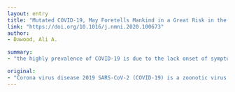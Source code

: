 ```yaml
---
layout: entry
title: "Mutated COVID-19, May Foretells Mankind in a Great Risk in the Future"
link: "https://doi.org/10.1016/j.nmni.2020.100673"
author:
- Dawood, Ali A.

summary:
- "the highly prevalence of COVID-19 is due to the lack onset of symptoms. Our study aimed to present an overview of the virus in terms of structure, epidemiology, symptoms, treatment, and prevention. We evaluated 11 complete genome sequence of different coronavirus using BAST and MAFFT software. The virus may be created new mutations specifically in glycoproteins hence requires caution and complete preparation by health authorities. SARS-CoV-2 is closest to SARS CoV and MERS-Cov in structure zoonotic virus is due due to lack of onset. CoVID19 is a highly prevalence."

original:
- "Corona virus disease 2019 SARS-CoV-2 (COVID-19) is a zoonotic virus causing a variety of severe of respiratory diseases. SARS-CoV-2 is closest to SARS-CoV and MERS-CoV in structure. The highly prevalence of COVID-19 is due to the lack onset of symptoms. Our study aimed to present an overview of the virus in terms of structure, epidemiology, symptoms, treatment, and prevention. Conduct the differences of whole genome sequence and some viral proteins to determine the gap and the change alternation of nucleotides and amino acids sequences. We evaluate 11 complete genome sequence of different coronavirus using BAST and MAFFT software. We also selected 7 types of structural proteins. We were conclude that COVID-19 might be created new mutations specifically in glycoproteins hence requires caution and complete preparation by health authorities."
---
```


